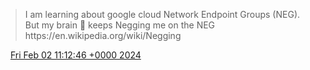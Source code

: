> I am learning about google cloud Network Endpoint Groups \(NEG\)\. But my brain 🧠 keeps Negging me on the NEG https://en\.wikipedia\.org/wiki/Negging

<img src="../../media/tweet.ico" width="12" /> [Fri Feb 02 11:12:46 +0000 2024](https://twitter.com/DromerDenker/status/1753375902895907314)